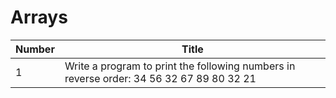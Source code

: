 # Arrays

| Number | Title                                                                 |
| ------ | --------------------------------------------------------------------- |
|    1   | Write a program to print the following numbers in reverse order: 34 56 32 67 89 80 32 21 |
